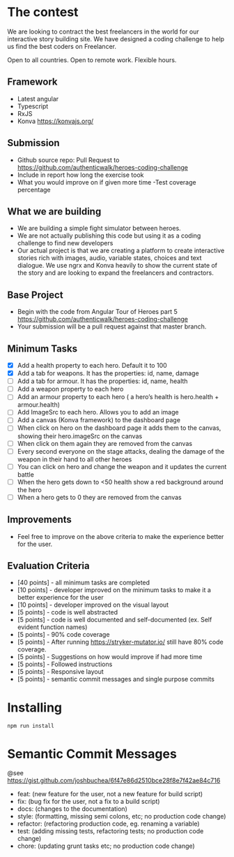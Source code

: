 # The contest

We are looking to contract the best freelancers in the world for our interactive story building site.   We have designed a coding challenge to help us find the best coders on Freelancer.  

Open to all countries.  Open to remote work.  Flexible hours.

## Framework
 - Latest angular
 - Typescript
 - RxJS
 - Konva https://konvajs.org/ 

## Submission
 - Github source repo:  Pull Request to https://github.com/authenticwalk/heroes-coding-challenge
 - Include in report how long the exercise took
 - What you would improve on if given more time
 -Test coverage percentage

## What we are building
 - We are building a simple fight simulator between heroes.
 - We are not actually publishing this code but using it as a coding challenge to find new developers
 - Our actual project is that we are creating a platform to create interactive stories rich with images, audio, variable states, choices and text dialogue.  We use ngrx and Konva heavily to show the current state of the story and are looking to expand the freelancers and contractors.  

## Base Project

- Begin with the code from Angular Tour of Heroes part 5  https://github.com/authenticwalk/heroes-coding-challenge
- Your submission will be a pull request against that master branch.

## Minimum Tasks

- [X] Add a health property to each hero. Default it to 100
- [x] Add a tab for weapons. It has the properties: id, name, damage
- [ ] Add a tab for armour. It has the properties: id, name, health
- [ ] Add a weapon property to each hero
- [ ] Add an armour property to each hero ( a hero’s health is hero.health + armour.health)
- [ ] Add ImageSrc to each hero. Allows you to add an image
- [ ] Add a canvas (Konva framework) to the dashboard page
- [ ] When click on hero on the dashboard page it adds them to the canvas, showing their hero.imageSrc on the canvas
- [ ] When click on them again they are removed from the canvas
- [ ] Every second everyone on the stage attacks, dealing the damage of the weapon in their hand to all other heroes
- [ ] You can click on hero and change the weapon and it updates the current battle
- [ ] When the hero gets down to <50 health show a red background around the hero
- [ ] When a hero gets to 0 they are removed from the canvas

## Improvements
- Feel free to improve on the above criteria to make the experience better for the user.

## Evaluation Criteria
 - [40 points] - all minimum tasks are completed
 - [10 points] - developer improved on the minimum tasks to make it a better experience for the user
 - [10 points] - developer improved on the visual layout
 - [5 points] - code is well abstracted
 - [5 points] - code is well documented and self-documented (ex. Self evident function names)
 - [5 points] - 90% code coverage
 - [5 points] - After running https://stryker-mutator.io/ still have 80% code coverage.
 - [5 points] - Suggestions on how would improve if had more time
 - [5 points] - Followed instructions
 - [5 points] - Responsive layout
 - [5 points] - semantic commit messages and single purpose commits

# Installing

` npm run install `

# Semantic Commit Messages

@see https://gist.github.com/joshbuchea/6f47e86d2510bce28f8e7f42ae84c716

- feat: (new feature for the user, not a new feature for build script)
- fix: (bug fix for the user, not a fix to a build script)
- docs: (changes to the documentation)
- style: (formatting, missing semi colons, etc; no production code change)
- refactor: (refactoring production code, eg. renaming a variable)
- test: (adding missing tests, refactoring tests; no production code change)
- chore: (updating grunt tasks etc; no production code change)
